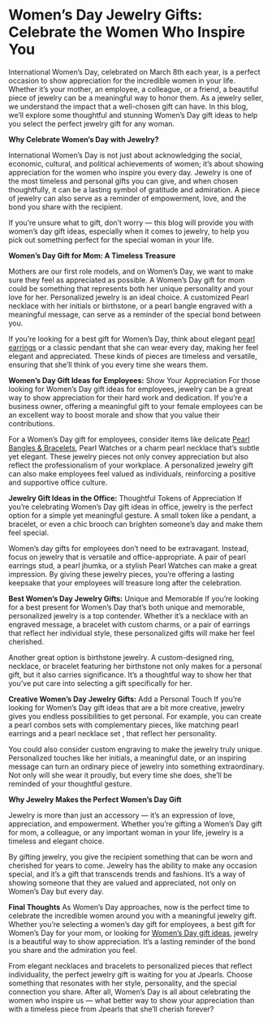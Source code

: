 # Women’s Day Jewelry Gifts: Celebrate the Women Who Inspire You

International Women’s Day, celebrated on March 8th each year, is a perfect occasion to show appreciation for the incredible women in your life. Whether it’s your mother, an employee, a colleague, or a friend, a beautiful piece of jewelry can be a meaningful way to honor them. As a jewelry seller, we understand the impact that a well-chosen gift can have. In this blog, we’ll explore some thoughtful and stunning Women’s Day gift ideas to help you select the perfect jewelry gift for any woman.


**Why Celebrate Women’s Day with Jewelry?**

International Women’s Day is not just about acknowledging the social, economic, cultural, and political achievements of women; it’s about showing appreciation for the women who inspire you every day. Jewelry is one of the most timeless and personal gifts you can give, and when chosen thoughtfully, it can be a lasting symbol of gratitude and admiration. A piece of jewelry can also serve as a reminder of empowerment, love, and the bond you share with the recipient.

If you’re unsure what to gift, don’t worry — this blog will provide you with women’s day gift ideas, especially when it comes to jewelry, to help you pick out something perfect for the special woman in your life.

**Women’s Day Gift for Mom: A Timeless Treasure**

Mothers are our first role models, and on Women’s Day, we want to make sure they feel as appreciated as possible. A Women’s Day gift for mom could be something that represents both her unique personality and your love for her. Personalized jewelry is an ideal choice. A customized Pearl necklace with her initials or birthstone, or a pearl bangle engraved with a meaningful message, can serve as a reminder of the special bond between you.

If you’re looking for a best gift for Women’s Day, think about elegant [pearl earrings](https://www.jpearls.com/womens-day.html/) or a classic pendant that she can wear every day, making her feel elegant and appreciated. These kinds of pieces are timeless and versatile, ensuring that she’ll think of you every time she wears them.


**Women’s Day Gift Ideas for Employees:** Show Your Appreciation
For those looking for Women’s Day gift ideas for employees, jewelry can be a great way to show appreciation for their hard work and dedication. If you’re a business owner, offering a meaningful gift to your female employees can be an excellent way to boost morale and show that you value their contributions.

For a Women’s Day gift for employees, consider items like delicate [Pearl Bangles & Bracelets](https://www.jpearls.com/womens-day.html/), Pearl Watches or a charm pearl necklace that’s subtle yet elegant. These jewelry pieces not only convey appreciation but also reflect the professionalism of your workplace. A personalized jewelry gift can also make employees feel valued as individuals, reinforcing a positive and supportive office culture.

**Jewelry Gift Ideas in the Office:** Thoughtful Tokens of Appreciation
If you’re celebrating Women’s Day gift ideas in office, jewelry is the perfect option for a simple yet meaningful gesture. A small token like a pendant, a bracelet, or even a chic brooch can brighten someone’s day and make them feel special.

Women’s day gifts for employees don’t need to be extravagant. Instead, focus on jewelry that is versatile and office-appropriate. A pair of pearl earrings stud, a pearl jhumka, or a stylish Pearl Watches can make a great impression. By giving these jewelry pieces, you’re offering a lasting keepsake that your employees will treasure long after the celebration.

**Best Women’s Day Jewelry Gifts:** Unique and Memorable
If you’re looking for a best present for Women’s Day that’s both unique and memorable, personalized jewelry is a top contender. Whether it’s a necklace with an engraved message, a bracelet with custom charms, or a pair of earrings that reflect her individual style, these personalized gifts will make her feel cherished.

Another great option is birthstone jewelry. A custom-designed ring, necklace, or bracelet featuring her birthstone not only makes for a personal gift, but it also carries significance. It’s a thoughtful way to show her that you’ve put care into selecting a gift specifically for her.

**Creative Women’s Day Jewelry Gifts:** Add a Personal Touch
If you’re looking for Women’s Day gift ideas that are a bit more creative, jewelry gives you endless possibilities to get personal. For example, you can create a pearl combos sets with complementary pieces, like matching pearl earrings and a pearl necklace set , that reflect her personality.

You could also consider custom engraving to make the jewelry truly unique. Personalized touches like her initials, a meaningful date, or an inspiring message can turn an ordinary piece of jewelry into something extraordinary. Not only will she wear it proudly, but every time she does, she’ll be reminded of your thoughtful gesture.

**Why Jewelry Makes the Perfect Women’s Day Gift**

Jewelry is more than just an accessory — it’s an expression of love, appreciation, and empowerment. Whether you’re gifting a Women’s Day gift for mom, a colleague, or any important woman in your life, jewelry is a timeless and elegant choice.

By gifting jewelry, you give the recipient something that can be worn and cherished for years to come. Jewelry has the ability to make any occasion special, and it’s a gift that transcends trends and fashions. It’s a way of showing someone that they are valued and appreciated, not only on Women’s Day but every day.

**Final Thoughts**
As Women’s Day approaches, now is the perfect time to celebrate the incredible women around you with a meaningful jewelry gift. Whether you’re selecting a women’s day gift for employees, a best gift for Women’s Day for your mom, or looking for [Women’s Day gift ideas](https://www.jpearls.com/womens-day.html/), jewelry is a beautiful way to show appreciation. It’s a lasting reminder of the bond you share and the admiration you feel.

From elegant necklaces and bracelets to personalized pieces that reflect individuality, the perfect jewelry gift is waiting for you at Jpearls. Choose something that resonates with her style, personality, and the special connection you share. After all, Women’s Day is all about celebrating the women who inspire us — what better way to show your appreciation than with a timeless piece from Jpearls that she’ll cherish forever?

